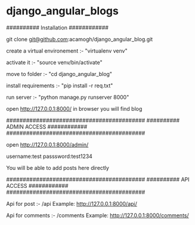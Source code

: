 # django_angular_blogs

##########    Installation    ############

git clone git@github.com:acamogh/django_angular_blog.git

create a virtual environement :- "virtualenv venv"

activate it :- "source venv/bin/activate"

move to folder :- "cd django_angular_blog"

install requirements :- "pip install -r req.txt"

run server :- "python manage.py runserver 8000"

open http://127.0.0.1:8000/ in browser you will find blog

##########################################
##########    ADMIN ACCESS    ############
##########################################

open http://127.0.0.1:8000/admin/

username:test  passsword:test1234

You will be able to add posts here directly


##########################################
##########    API ACCESS    ############
##########################################

Api for post :- /api    Example: http://127.0.0.1:8000/api/

Api for comments :- /comments     Example: http://127.0.0.1:8000/comments/

